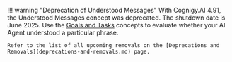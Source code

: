 !!! warning "Deprecation of Understood Messages"
    With Cognigy.AI 4.91, the Understood Messages concept was deprecated. The shutdown date is June 2025. Use the [Goals and Tasks](https://docs.cognigy.com/ai/analyze/goals-and-tasks/overview.md) concepts to evaluate whether your AI Agent understood a particular phrase.

    Refer to the list of all upcoming removals on the [Deprecations and Removals](deprecations-and-removals.md) page.